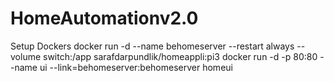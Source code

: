 # HomeAutomationv2.0
Setup Dockers
docker run -d --name behomeserver --restart always --volume switch:/app sarafdarpundlik/homeappli:pi3
docker run -d -p 80:80 --name ui --link=behomeserver:behomeserver homeui

